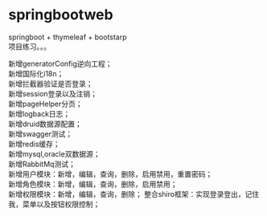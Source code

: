# springbootweb
springboot + thymeleaf + bootstarp  
项目练习。。。  

新增generatorConfig逆向工程；  
新增国际化i18n；  
新增拦截器验证是否登录；  
新增session登录以及注销；  
新增pageHelper分页；  
新增logback日志；  
新增druid数据源配置；  
新增swagger测试；  
新增redis缓存；  
新增mysql,oracle双数据源；  
新增RabbitMq测试；  
新增用户模块：新增，编辑，查询，删除，启用禁用，重置密码；  
新增角色模块：新增，编辑，查询，删除，启用禁用；  
新增权限模块：新增，编辑，查询，删除；
整合shiro框架：实现登录登出，记住我，菜单以及按钮权限控制；    

  

